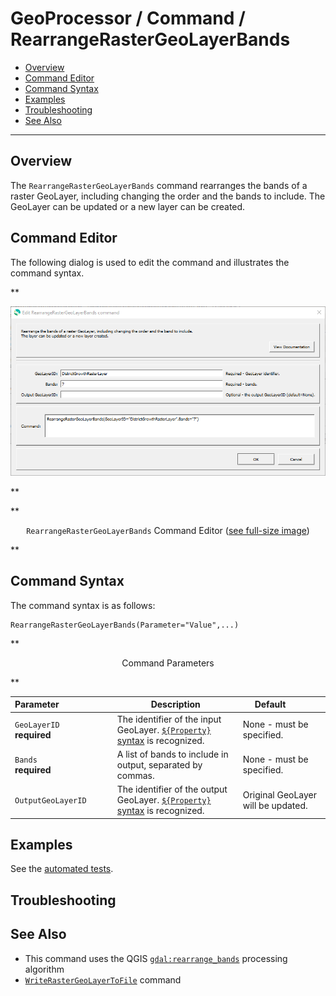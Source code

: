 # GeoProcessor / Command / RearrangeRasterGeoLayerBands #

*   [Overview](#overview)
*   [Command Editor](#command-editor)
*   [Command Syntax](#command-syntax)
*   [Examples](#examples)
*   [Troubleshooting](#troubleshooting)
*   [See Also](#see-also)

-------------------------

## Overview ##

The `RearrangeRasterGeoLayerBands` command rearranges the bands of a raster GeoLayer,
including changing the order and the bands to include.
The GeoLayer can be updated or a new layer can be created.

## Command Editor ##

The following dialog is used to edit the command and illustrates the command syntax.

**<p style="text-align: center;">
![RearrangeRasterGeoLayerBands](RearrangeRasterGeoLayerBands.png)
</p>**

**<p style="text-align: center;">
`RearrangeRasterGeoLayerBands` Command Editor (<a href="../RearrangeRasterGeoLayerBands.png">see full-size image</a>)
</p>**

## Command Syntax ##

The command syntax is as follows:

```text
RearrangeRasterGeoLayerBands(Parameter="Value",...)
```
**<p style="text-align: center;">
Command Parameters
</p>**

|**Parameter**&nbsp;&nbsp;&nbsp;&nbsp;&nbsp;&nbsp;&nbsp;&nbsp;&nbsp;&nbsp;&nbsp;&nbsp;&nbsp;&nbsp;&nbsp;&nbsp;&nbsp;&nbsp;&nbsp;&nbsp;&nbsp; | **Description** | **Default**&nbsp;&nbsp;&nbsp;&nbsp;&nbsp;&nbsp;&nbsp;&nbsp;&nbsp;&nbsp; |
| --------------|-----------------|----------------- |
| `GeoLayerID`<br>**required**| The identifier of the input GeoLayer. [`${Property}` syntax](../../introduction/introduction.md#geoprocessor-properties-property) is recognized.| None - must be specified. |
| `Bands`<br>**required**| A list of bands to include in output, separated by commas. | None - must be specified. |
| `OutputGeoLayerID` | The identifier of the output GeoLayer. [`${Property}` syntax](../../introduction/introduction.md#geoprocessor-properties-property) is recognized.| Original GeoLayer will be updated. |

## Examples ##

See the [automated tests](https://github.com/OpenWaterFoundation/owf-app-geoprocessor-python-test/tree/main/test/commands/RearrangeRasterGeoLayerBands).

## Troubleshooting ##

## See Also ##

*   This command uses the QGIS [`gdal:rearrange_bands`](https://docs.qgis.org/latest/en/docs/user_manual/processing_algs/gdal/rasterconversion.html#rearrange-bands) processing algorithm
*   [`WriteRasterGeoLayerToFile`](../WriteRasterGeoLayerToFile/WriteRasterGeoLayerToFile.md) command
